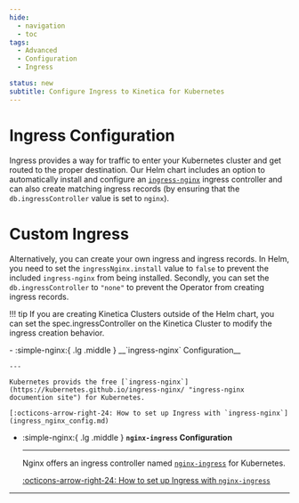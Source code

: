 ```yaml
---
hide:
  - navigation
  - toc
tags:
  - Advanced
  - Configuration
  - Ingress

status: new
subtitle: Configure Ingress to Kinetica for Kubernetes
---
```

# Ingress Configuration

Ingress provides a way for traffic to enter your Kubernetes cluster and get routed to
the proper destination.  Our Helm chart includes an option to automatically install
and configure an [`ingress-nginx`](https://kubernetes.github.io/ingress-nginx/ "ingress-nginx documention site")
ingress controller and can also create matching ingress records (by ensuring that the
`db.ingressController` value is set to `nginx`).

# Custom Ingress

Alternatively, you can create your own ingress and ingress records.  In Helm, you need 
to set the `ingressNginx.install` value to `false` to prevent the included `ingress-nginx`
from being installed.  Secondly, you can set the `db.ingressController` to `"none"` to
prevent the Operator from creating ingress records.

!!! tip
    If you are creating Kinetica Clusters outside of the Helm chart, you can set the
    spec.ingressController on the Kinetica Cluster to modify the ingress creation
    behavior.

<div class="grid cards" markdown>
-   :simple-nginx:{ .lg .middle } __`ingress-nginx` Configuration__

    ---

    Kubernetes provids the free [`ingress-nginx`](https://kubernetes.github.io/ingress-nginx/ "ingress-nginx documention site") for Kubernetes.

    [:octicons-arrow-right-24: How to set up Ingress with `ingress-nginx`](ingress_nginx_config.md)

-   :simple-nginx:{ .lg .middle } __`nginx-ingress` Configuration__

    ---

    Nginx offers an ingress controller named [`nginx-ingress`](https://docs.nginx.com/nginx-ingress-controller/ "nginx-ingress documentation site") for Kubernetes.

    [:octicons-arrow-right-24: How to set up Ingress with `nginx-ingress`](nginx_ingress_config.md "Setting up Ingress with nginx-ingress")
</div>

--- 
